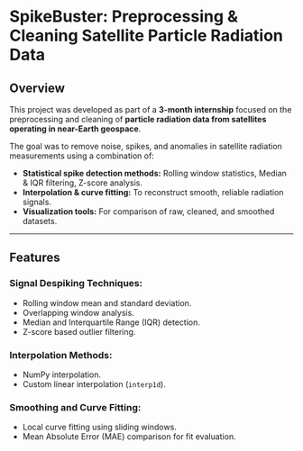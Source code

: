 
# SpikeBuster: Preprocessing & Cleaning Satellite Particle Radiation Data

## Overview

This project was developed as part of a **3-month internship** focused on the preprocessing and cleaning of **particle radiation data from satellites operating in near-Earth geospace**.

The goal was to remove noise, spikes, and anomalies in satellite radiation measurements using a combination of:
- **Statistical spike detection methods:** Rolling window statistics, Median & IQR filtering, Z-score analysis.
- **Interpolation & curve fitting:** To reconstruct smooth, reliable radiation signals.
- **Visualization tools:** For comparison of raw, cleaned, and smoothed datasets.

---

## Features

### Signal Despiking Techniques:
- Rolling window mean and standard deviation.
- Overlapping window analysis.
- Median and Interquartile Range (IQR) detection.
- Z-score based outlier filtering.

### Interpolation Methods:
- NumPy interpolation.
- Custom linear interpolation (`interp1d`).

### Smoothing and Curve Fitting:
- Local curve fitting using sliding windows.
- Mean Absolute Error (MAE) comparison for fit evaluation.




